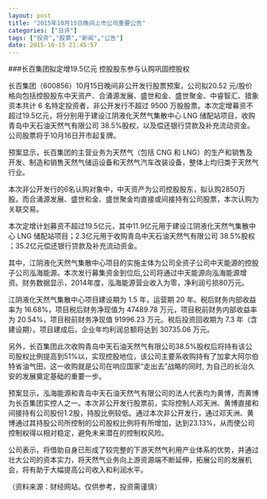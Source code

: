 ```yaml
---
layout: post
title: "2015年10月15日晚间上市公司重要公告"
categories: ["日评"]
tags: ["投资","股票","新闻","公告"]
date: 2015-10-15 21:45:57
---
```

###长百集团拟定增19.5亿元 控股股东参与认购巩固控股权

长百集团（600856）10月15日晚间非公开发行股票预案，公司拟20.52 元/股价格向包括控股股东中天资产、合涌源发展、盛世和金、盛世聚金、中睿智汇、猎象资本共计 6 名特定投资者，非公开发行不超过 9500 万股股票。本次定增募资不超过19.5亿元，将分别用于建设江阴液化天然气集散中心 LNG 储配站项目，收购青岛中天石油天然气有限公司 38.5%股权，以及偿还银行贷款及补充流动资金。公司股票将于10月16日开市起复牌。

预案显示，长百集团的主营业务为天然气（包括 CNG 和 LNG）的生产和销售及开发、制造和销售天然气储运设备和天然气汽车改装设备，整体上均归类于天然气行业。

本次非公开发行的6名认购对象中，中天资产为公司控股股东，拟认购2850万股。而合涌源发展、盛世和金、盛世聚金均直接或间接持有公司股票，本次认购为关联交易。

本次定增计划募资不超过19.5亿元，其中11.9亿元用于建设江阴液化天然气集散中心 LNG 储配站项目；2.3亿元用于收购青岛中天石油天然气有限公司 38.5%股权 ；35.2亿元偿还银行贷款及补充流动资金。

其中，江阴液化天然气集散中心项目的实施主体为公司全资子公司中天能源的控股子公司泓海能源。本次发行募集资金到位后,公司将通过中天能源向泓海能源增资。财务数据显示，2014年度，泓海能源营业收入为零，净利润亏损80万元。

江阴液化天然气集散中心项目建设期为 1.5 年，运营期 20 年。税后财务内部收益率为 16.68%，项目税后财务净现值为 47489.78 万元，项目税前财务内部收益率为 20.54%，项目税前财务净现值 91996.23 万元。税后投资回收期为 7.3 年（含建设期）。项目建成后，企业年均利润总额将达到 30735.06 万元。

另外，长百集团此次收购青岛中天石油天然气有限公司38.5%股权后将持有该公司股权比例提高到51%以，实现控股地位，该公司主要系收购持有了加拿大阿尔伯特省油气田，这一收购就是公司在响应国家“走出去”战略的同时, 为自己的长治久安的发展奠定基础的重要一步。

预案显示，泓海能源和青岛中天石油天然气有限公司的法人代表均为黄博，而黄博为长百集团实控人之一。本次非公开发行股票前，实际控制人邓天洲、黄博直接和间接持有公司股份1.2股，持股比例较低。通过本次非公开发行，通过邓天洲、黄博通过其持股公司所控制的公司股权比例将有所增加，达到23.13%，从而使公司控制权得以相对稳定，避免未来潜在的控制权风险。

公司表示，将借助自身已形成了较完整的下游天然气利用产业体系的优势，并通过壮大公司的资本实力，将天然气业务向上游资源端不断延伸，拓展公司的发展机会，将有助于大幅提高公司收入和利润水平。

（资料来源：财经网站。仅供参考，投资需谨慎）
